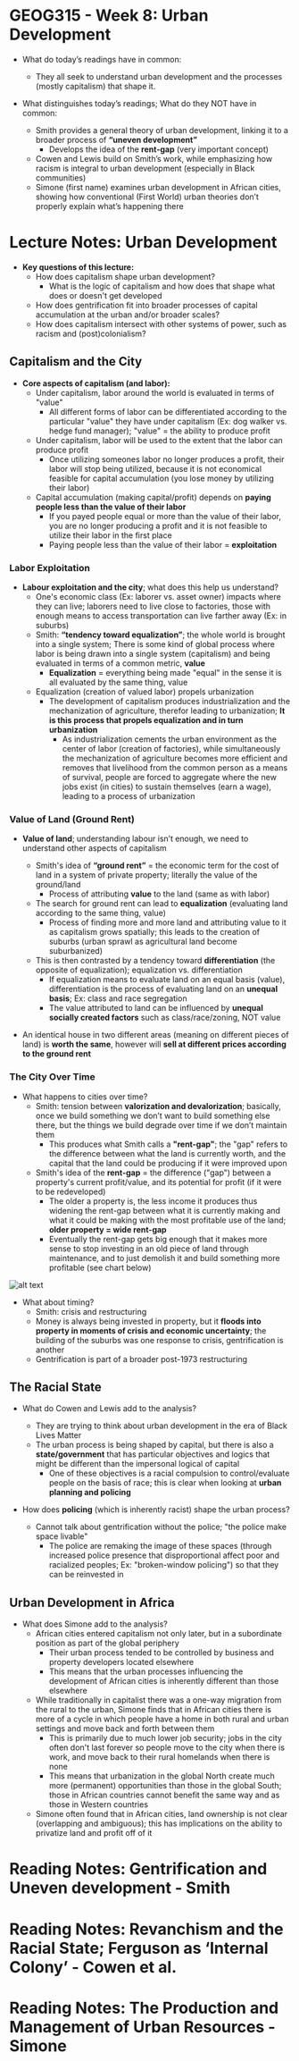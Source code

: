 # GEOG315 - Week 8: Urban Development
- What do today’s readings have in common:
    - They all seek to understand urban development and the processes (mostly capitalism) that shape it.

- What distinguishes today’s readings; What do they NOT have in common:
    - Smith provides a general theory of urban development, linking it to a broader process of **“uneven development”**
        - Develops the idea of the **rent-gap** (very important concept)
    - Cowen and Lewis build on Smith’s work, while emphasizing how racism is integral to urban development (especially in Black communities)
    - Simone (first name) examines urban development in African cities, showing how conventional (First World) urban theories don’t properly explain what’s happening there

# Lecture Notes: Urban Development
- **Key questions of this lecture:**
    - How does capitalism shape urban development?
        - What is the logic of capitalism and how does that shape what does or doesn't get developed
    - How does gentrification fit into broader processes of capital accumulation at the urban and/or broader scales?
    - How does capitalism intersect with other systems of power, such as racism and (post)colonialism?

## Capitalism and the City
- **Core aspects of capitalism (and labor):**
    - Under capitalism, labor around the world is evaluated in terms of "value"
        - All different forms of labor can be differentiated according to the particular "value" they have under capitalism (Ex: dog walker vs. hedge fund manager); "value" = the ability to produce profit
    - Under capitalism, labor will be used to the extent that the labor can produce profit
        - Once utilizing someones labor no longer produces a profit, their labor will stop being utilized, because it is not economical feasible for capital accumulation (you lose money by utilizing their labor)
    - Capital accumulation (making capital/profit) depends on **paying people less than the value of their labor**
        - If you payed people equal or more than the value of their labor, you are no longer producing a profit and it is not feasible to utilize their labor in the first place
        - Paying people less than the value of their labor = **exploitation**

### Labor Exploitation
- **Labour exploitation and the city**; what does this help us understand?
    - One's economic class (Ex: laborer vs. asset owner) impacts where they can live; laborers need to live close to factories, those with enough means to access transportation can live farther away (Ex: in suburbs)
    - Smith: **“tendency toward equalization”**; the whole world is brought into a single system; There is some kind of global process where labor is being drawn into a single system (capitalism) and being evaluated in terms of a common metric, **value**
        - **Equalization** = everything being made "equal" in the sense it is all evaluated by the same thing, value
    - Equalization (creation of valued labor) propels urbanization
        - The development of capitalism produces industrialization and the mechanization of agriculture, therefor leading to urbanization; **It is this process that propels equalization and in turn urbanization**
            - As industrialization cements the urban environment as the center of labor (creation of factories), while simultaneously the mechanization of agriculture becomes more efficient and removes that livelihood from the common person as a means of survival, people are forced to aggregate where the new jobs exist (in cities) to sustain themselves (earn a wage), leading to a process of urbanization

### Value of Land (Ground Rent)
- **Value of land**; understanding labour isn’t enough, we need to understand other aspects of capitalism
    - Smith's idea of **“ground rent”** = the economic term for the cost of land in a system of private property; literally the value of the ground/land
        - Process of attributing **value** to the land (same as with labor)
    - The search for ground rent can lead to **equalization** (evaluating land according to the same thing, value)
        - Process of finding more and more land and attributing value to it as capitalism grows spatially; this leads to the creation of suburbs (urban sprawl as agricultural land become suburbanized)
    - This is then contrasted by a tendency toward **differentiation** (the opposite of equalization); equalization vs. differentiation
        - If equalization means to evaluate land on an equal basis (value), differentiation is the process of evaluating land on an **unequal basis**; Ex: class and race segregation
        - The value attributed to land can be influenced by **unequal socially created factors** such as class/race/zoning, NOT value

- An identical house in two different areas (meaning on different pieces of land) is **worth the same**, however will **sell at different prices according to the ground rent**

### The City Over Time
- What happens to cities over time?
    - Smith: tension between **valorization and devalorization**; basically, once we build something we don’t want to build something else there, but the things we build degrade over time if we don’t maintain them
        - This produces what Smith calls a **"rent-gap"**; the "gap" refers to the difference between what the land is currently worth, and the capital that the land could be producing if it were improved upon
    - Smith's idea of the **rent-gap** = the difference ("gap") between a property's current profit/value, and its potential for profit (if it were to be redeveloped)
        - The older a property is, the less income it produces thus widening the rent-gap between what it is currently making and what it could be making with the most profitable use of the land; **older property = wide rent-gap**
        - Eventually the rent-gap gets big enough that it makes more sense to stop investing in an old piece of land through maintenance, and to just demolish it and build something more profitable (see chart below)

![alt text](https://3kpnuxym9k04c8ilz2quku1czd-wpengine.netdna-ssl.com/wp-content/uploads/2018/02/rent-gap-theory.png "Rent-Gap Chart")

- What about timing?
    - Smith: crisis and restructuring
    - Money is always being invested in property, but it **floods into property in moments of crisis and economic uncertainty**; the building of the suburbs was one response to crisis, gentrification is another
    - Gentrification is part of a broader post-1973 restructuring

## The Racial State
- What do Cowen and Lewis add to the analysis?
    - They are trying to think about urban development in the era of Black Lives Matter
    - The urban process is being shaped by capital, but there is also a **state/government** that has particular objectives and logics that might be different than the impersonal logical of capital
        - One of these objectives is a racial compulsion to control/evaluate people on the basis of race; this is clear when looking at **urban planning and policing**

- How does **policing** (which is inherently racist) shape the urban process?
    - Cannot talk about gentrification without the police; "the police make space livable"
        - The police are remaking the image of these spaces (through increased police presence that disproportional affect poor and racialized peoples; Ex: "broken-window policing") so that they can be reinvested in

## Urban Development in Africa
- What does Simone add to the analysis?
    - African cities entered capitalism not only later, but in a subordinate position as part of the global periphery
        - Their urban process tended to be controlled by business and property developers located elsewhere
        - This means that the urban processes influencing the development of African cities is inherently different than those elsewhere
    - While traditionally in capitalist there was a one-way migration from the rural to the urban, Simone finds that in African cities there is more of a cycle in which people have a home in both rural and urban settings and move back and forth between them
        - This is primarily due to much lower job security; jobs in the city often don't last forever so people move to the city when there is work, and move back to their rural homelands when there is none
        - This means that urbanization in the global North create much more (permanent) opportunities than those in the global South; those in African countries cannot benefit the same way and as those in Western countries
    - Simone often found that in African cities, land ownership is not clear (overlapping and ambiguous); this has implications on the ability to privatize land and profit off of it

# Reading Notes: Gentrification and Uneven development - Smith

# Reading Notes: Revanchism and the Racial State; Ferguson as ‘Internal Colony’ - Cowen et al.

# Reading Notes: The Production and Management of Urban Resources - Simone